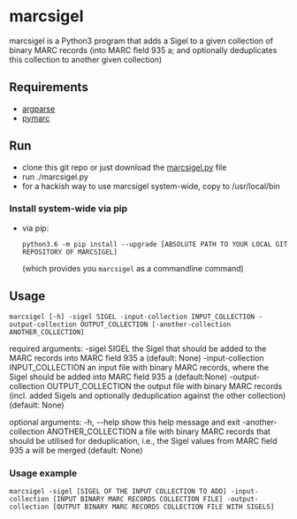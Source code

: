 # marcsigel

marcsigel is a Python3 program that adds a Sigel to a given collection of binary MARC records (into MARC field 935 a; and optionally deduplicates this collection to another given collection)

## Requirements

* [argparse](https://docs.python.org/3/library/argparse.html#module-argparse)
* [pymarc](https://github.com/edsu/pymarc)

## Run

* clone this git repo or just download the [marcsigel.py](marcsigel/marcsigel.py) file
* run ./marcsigel.py
* for a hackish way to use marcsigel system-wide, copy to /usr/local/bin

### Install system-wide via pip

* via pip:
    ```
    python3.6 -m pip install --upgrade [ABSOLUTE PATH TO YOUR LOCAL GIT REPOSITORY OF MARCSIGEL]
    ```
    (which provides you ```marcsigel``` as a commandline command)

## Usage

    marcsigel [-h] -sigel SIGEL -input-collection INPUT_COLLECTION -output-collection OUTPUT_COLLECTION [-another-collection ANOTHER_COLLECTION]

required arguments:
  -sigel SIGEL                              the Sigel that should be added to the MARC records into MARC field 935 a (default: None)
  -input-collection INPUT_COLLECTION        an input file with binary MARC records, where the Sigel should be added into MARC field 935 a (default:None)
  -output-collection OUTPUT_COLLECTION      the output file with binary MARC records (incl. added Sigels and optionally deduplication against the other collection) (default: None)

optional arguments:
  -h, --help                                show this help message and exit
  -another-collection ANOTHER_COLLECTION    a file with binary MARC records that should be utilised for deduplication, i.e., the Sigel values from MARC field 935 a will be merged (default: None)

### Usage example

    marcsigel -sigel [SIGEL OF THE INPUT COLLECTION TO ADD] -input-collection [INPUT BINARY MARC RECORDS COLLECTION FILE] -output-collection [OUTPUT BINARY MARC RECORDS COLLECTION FILE WITH SIGELS]
